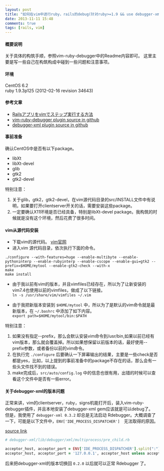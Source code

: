 ```yaml
---
layout: post
title: "如何在vim中进行ruby，rails的debug(针对ruby>=1.9 && use debugger-xml gem)"
date: 2013-11-11 15:48
comments: true
tags: [rails, vim]
---
```


#### 概要说明
关于具体的构筑手顺，参照vim-ruby-debugger中的Readme内容即可。
这里主要是写一些自己在构筑构成中碰到一些问题和注意事项。

#### 环境
CentOS 6.2  
ruby 1.9.3p125 (2012-02-16 revision 34643)

#### 参考文章

* [Railsアプリをvimでステップ実行する方法](http://nobyu.hatenadiary.jp/entry/20111204/1322982165)
* [vim-ruby-debugger plugin source in github](https://github.com/astashov/vim-ruby-debugger)
* [debugger-xml plugin source in github](https://github.com/astashov/debugger-xml)

#### 事前准备
确认CentOS中是否有以下package。  

* libXt  
* libXt-devel  
* glib  
* gtk2  
* gtk2-devel  

特别注意：  

1. 关于glib，gtk2，gtk2-devel，在vim源代码目录的src/INSTALL文件中有说明，如果要打开clientserver开关的话，需要安装这些package。  
2. 一定要确认X11环境是否已经具备，特别是libXt-devel package。我构筑的时候就是没有这个环境，然后花费了很多时间。

<!-- more -->

#### vim从源代码安装

* 下载vim的源代码。 [vim官网](http://www.vim.org/)
* 进入vim 源代码目录，依次执行下面的命令。

```
./configure --with-features=huge --enable-multibyte --enable-pythoninterp --enable-rubyinterp --enable-cscope --enable-gui=gtk2 --prefix=$HOME/mytool --enable-gtk2-check --with-x
make
make install
```

* 由于我以前有vim的版本，并且vimfiles已经存在，所以为了让新安装的vim7.4也使用以前的vimfiles，做成了以下链接。  
`ln -s /usr/share/vim/vimfiles ~/.vim`

* 由于我把新版本安装到 `$HOME/mytool` 中，所以为了是默认的vim命令就是最新版本，在 `~/.bashrc` 中添加了如下内容。  
`export path=$HOME/mytool/bin:$PATH`

特别注意：

1. 如果没有指定--prefix，那么会默认安装vim命令到/usr/bin,如果以前已经有vim版本，那么就会覆盖掉。所以如果想保留以前版本的话，最好使用--prefix参数，或者备份以前的vim命令。  
2. 在执行完 `./configure` 后要确认一下屏幕输出的结果，主要是一些check是否都是yes，比如，以上提到的事前准备中的package不存在的话，那么会有一些头文件找不到的错误。  
3. make完成后，`src/auto/config.log` 中的信息也很有用，出错的时候可以查看这个文件中是否有一些error。

#### 关于debugger-xml的版本问题
正常来讲，vim的clientserver，ruby，signs机能打开后，装入vim-ruby-debugger插件，并且本地安装了debugger-xml gem应该就是可以debug了。  
但是，我使用了 `debugger-xml 0.3.2` 却总是无法启动 Rdebugger。大概调查了一下，可能是以下文件中，`ENV['IDE_PROCESS_DISPATCHER']`　无法取得的原因。  

[source link](https://github.com/astashov/debugger-xml/blob/master/lib/debugger/xml/multiprocess/pre_child.rb)

```ruby
# debugger-xml/lib/debugger/xml/multiprocess/pre_child.rb

acceptor_host, acceptor_port = ENV['IDE_PROCESS_DISPATCHER'].split(":")
acceptor_host, acceptor_port = '127.0.0.1', acceptor_host unless acceptor_port
```

后来把debugger-xml的版本切换回 `0.2.0` 以后就可以正常 Rdebugger 了。
